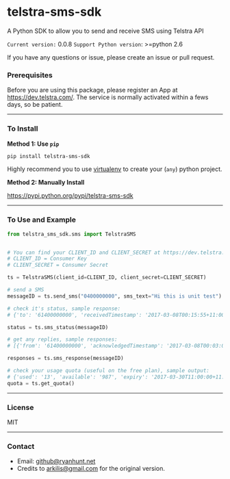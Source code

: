 # telstra-sms-sdk

 A Python SDK to allow you to send and receive SMS using Telstra API
 
`Current version:` 0.0.8
`Support Python version`: >=python 2.6 

If you have any questions or issue, please create an issue or pull request.
 
### Prerequisites

Before you are using this package, please register an App at https://dev.telstra.com/. The service is normally activated within a fews days, so be patient.

----
### To Install

__Method 1: Use `pip`__
```bash
pip install telstra-sms-sdk
```

Highly recommend you to use [virtualenv](https://virtualenv.pypa.io/en/stable/) to create your (`any`) python project.

__Method 2: Manually Install__

https://pypi.python.org/pypi/telstra-sms-sdk

----
### To Use and Example
```python
from telstra_sms_sdk.sms import TelstraSMS


# You can find your CLIENT_ID and CLIENT_SECRET at https://dev.telstra.com/ by selecting My Apps -> APPNAME -> Keys
# CLIENT_ID = Consumer Key
# CLIENT_SECRET = Consumer Secret

ts = TelstraSMS(client_id=CLIENT_ID, client_secret=CLIENT_SECRET)

# send a SMS
messageID = ts.send_sms("0400000000", sms_text="Hi this is unit test")

# check it's status, sample response:
# {'to': '61400000000', 'receivedTimestamp': '2017-03-08T00:15:55+11:00', 'sentTimestamp': '2017-03-08T00:15:54+11:00', 'status': 'DELIVRD'} 

status = ts.sms_status(messageID)

# get any replies, sample responses:
# [{'from': '61400000000', 'acknowledgedTimestamp': '2017-03-08T00:03:00+11:00', 'content': 'G'Day cobber'}, {'from': '61400000000', 'acknowledgedTimestamp': '2017-03-08T00:04:00+11:00', 'content': "Stone the crows!}]

responses = ts.sms_response(messageID)

# check your usage quota (useful on the free plan), sample output:
# {'used': '13', 'available': '987', 'expiry': '2017-03-30T11:00:00+11:00'}
quota = ts.get_quota()


```

----
### License
MIT 

----
### Contact
- Email: <github@ryanhunt.net>
- Credits to <arkilis@gmail.com> for the original version. 

